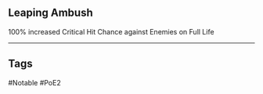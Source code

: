 ## Leaping Ambush
100% increased Critical Hit Chance against Enemies on Full Life

---
## Tags
#Notable
#PoE2
